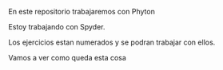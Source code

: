En este repositorio trabajaremos con Phyton

Estoy trabajando con Spyder.

Los ejercicios estan numerados y se podran trabajar con ellos.

Vamos a ver como queda esta cosa
